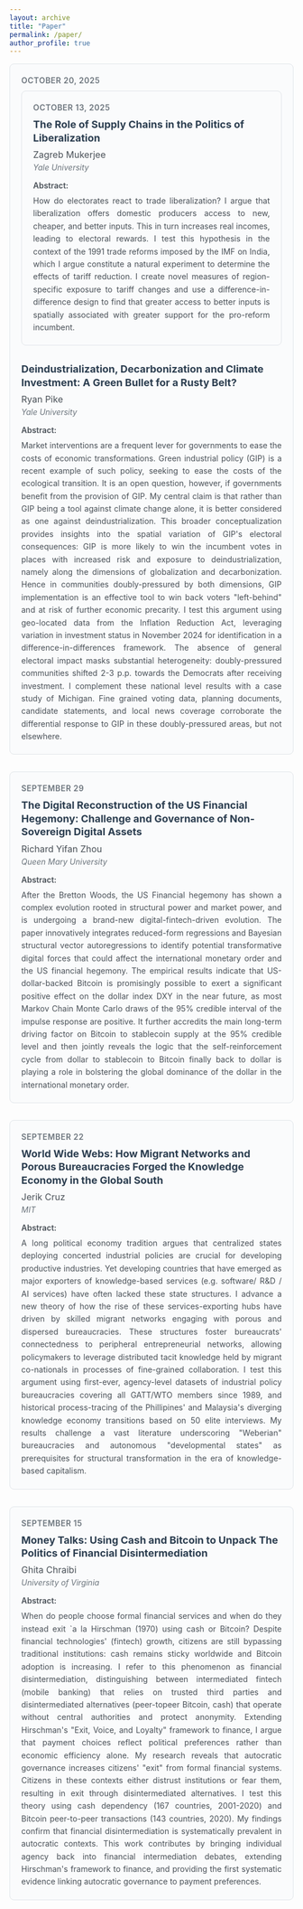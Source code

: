```yaml
---
layout: archive
title: "Paper"
permalink: /paper/
author_profile: true
---
```


<style>
.paper-entry {
  border: 1px solid #e1e5e9;
  border-radius: 8px;
  padding: 20px;
  margin-bottom: 30px;
  background-color: #fafbfc;
}
.paper-date {
  color: #6c757d;
  font-weight: 600;
  font-size: 14px;
  text-transform: uppercase;
  letter-spacing: 0.5px;
  margin-bottom: 10px;
}
.paper-title {
  font-size: 18px;
  font-weight: 700;
  color: #2c3e50;
  margin-bottom: 8px;
  line-height: 1.3;
}
.paper-author {
  font-size: 16px;
  color: #495057;
  margin-bottom: 4px;
}
.paper-university {
  font-size: 14px;
  color: #6c757d;
  font-style: italic;
  margin-bottom: 15px;
}
.paper-abstract {
  font-size: 14px;
  line-height: 1.6;
  color: #495057;
  text-align: justify;
}
.abstract-label {
  font-weight: 600;
  color: #495057;
  margin-bottom: 8px;
}
</style>
<div class="paper-entry">
  <div class="paper-date">October 20, 2025</div>

<div class="paper-entry">
  <div class="paper-date">October 13, 2025</div>
  <div class="paper-title">The Role of Supply Chains in the Politics of Liberalization</div>
  <div class="paper-author">Zagreb Mukerjee</div>
  <div class="paper-university">Yale University</div>
  <div class="abstract-label">Abstract:</div>
  <div class="paper-abstract">
    How do electorates react to trade liberalization? I argue that liberalization offers domestic producers access to new, cheaper, and better inputs. This in turn increases real incomes, leading to electoral rewards. I test this hypothesis in the context of the 1991 trade reforms imposed by the IMF on India, which I argue constitute a natural experiment to determine the effects of tariff reduction. I create novel measures of region-specific exposure to tariff changes and use a difference-in-difference design to find that greater access to better inputs is spatially associated with greater support for the pro-reform incumbent.
  </div>
</div>
  <div class="paper-title">Deindustrialization, Decarbonization and Climate Investment: A Green Bullet for a Rusty Belt?</div>
  <div class="paper-author">Ryan Pike</div>
  <div class="paper-university">Yale University</div>
  <div class="abstract-label">Abstract:</div>
  <div class="paper-abstract">
    Market interventions are a frequent lever for governments to ease the costs of economic transformations. Green industrial policy (GIP) is a recent example of such policy, seeking to ease the costs of the ecological transition. It is an open question, however, if governments benefit from the provision of GIP. My central claim is that rather than GIP being a tool against climate change alone, it is better considered as one against deindustrialization. This broader conceptualization provides insights into the spatial variation of GIP's electoral consequences: GIP is more likely to win the incumbent votes in places with increased risk and exposure to deindustrialization, namely along the dimensions of globalization and decarbonization. Hence in communities doubly-pressured by both dimensions, GIP implementation is an effective tool to win back voters "left-behind" and at risk of further economic precarity. I test this argument using geo-located data from the Inflation Reduction Act, leveraging variation in investment status in November 2024 for identification in a difference-in-differences framework. The absence of general electoral impact masks substantial heterogeneity: doubly-pressured communities shifted 2-3 p.p. towards the Democrats after receiving investment. I complement these national level results with a case study of Michigan. Fine grained voting data, planning documents, candidate statements, and local news coverage corroborate the differential response to GIP in these doubly-pressured areas, but not elsewhere.
  </div>
</div>

<style>
.paper-entry {
  border: 1px solid #e1e5e9;
  border-radius: 8px;
  padding: 20px;
  margin-bottom: 30px;
  background-color: #fafbfc;
}
.paper-date {
  color: #6c757d;
  font-weight: 600;
  font-size: 14px;
  text-transform: uppercase;
  letter-spacing: 0.5px;
  margin-bottom: 10px;
}
.paper-title {
  font-size: 18px;
  font-weight: 700;
  color: #2c3e50;
  margin-bottom: 8px;
  line-height: 1.3;
}
.paper-author {
  font-size: 16px;
  color: #495057;
  margin-bottom: 4px;
}
.paper-university {
  font-size: 14px;
  color: #6c757d;
  font-style: italic;
  margin-bottom: 15px;
}
.paper-abstract {
  font-size: 14px;
  line-height: 1.6;
  color: #495057;
  text-align: justify;
}
.abstract-label {
  font-weight: 600;
  color: #495057;
  margin-bottom: 8px;
}
</style>
<div class="paper-entry">
  <div class="paper-date">September 29</div>
  <div class="paper-title">The Digital Reconstruction of the US Financial Hegemony: Challenge and Governance of Non-Sovereign Digital Assets</div>
  <div class="paper-author">Richard Yifan Zhou</div>
  <div class="paper-university">Queen Mary University</div>
  <div class="abstract-label">Abstract:</div>
  <div class="paper-abstract">
    After the Bretton Woods, the US Financial hegemony has shown a complex evolution rooted in structural power and market power, and is undergoing a brand-new digital-fintech-driven evolution. The paper innovatively integrates reduced-form regressions and Bayesian structural vector autoregressions to identify potential transformative digital forces that could affect the international monetary order and the US financial hegemony. The empirical results indicate that US-dollar-backed Bitcoin is promisingly possible to exert a significant positive effect on the dollar index DXY in the near future, as most Markov Chain Monte Carlo draws of the 95% credible interval of the impulse response are positive. It further accredits the main long-term driving factor on Bitcoin to stablecoin supply at the 95% credible level and then jointly reveals the logic that the self-reinforcement cycle from dollar to stablecoin to Bitcoin finally back to dollar is playing a role in bolstering the global dominance of the dollar in the international monetary order.
  </div>
</div>

<style>
.paper-entry {
  border: 1px solid #e1e5e9;
  border-radius: 8px;
  padding: 20px;
  margin-bottom: 30px;
  background-color: #fafbfc;
}
.paper-date {
  color: #6c757d;
  font-weight: 600;
  font-size: 14px;
  text-transform: uppercase;
  letter-spacing: 0.5px;
  margin-bottom: 10px;
}
.paper-title {
  font-size: 18px;
  font-weight: 700;
  color: #2c3e50;
  margin-bottom: 8px;
  line-height: 1.3;
}
.paper-author {
  font-size: 16px;
  color: #495057;
  margin-bottom: 4px;
}
.paper-university {
  font-size: 14px;
  color: #6c757d;
  font-style: italic;
  margin-bottom: 15px;
}
.paper-abstract {
  font-size: 14px;
  line-height: 1.6;
  color: #495057;
  text-align: justify;
}
.abstract-label {
  font-weight: 600;
  color: #495057;
  margin-bottom: 8px;
}
</style>
<div class="paper-entry">
  <div class="paper-date">September 22</div>
  <div class="paper-title">World Wide Webs: How Migrant Networks and Porous Bureaucracies Forged the Knowledge Economy in the Global South</div>
  <div class="paper-author">Jerik Cruz</div>
  <div class="paper-university">MIT</div>
  <div class="abstract-label">Abstract:</div>
  <div class="paper-abstract">
    A long political economy tradition argues that centralized states deploying concerted industrial policies are crucial for developing productive industries. Yet developing countries that have emerged as major exporters of knowledge-based services (e.g. software/ R&D / AI services) have often lacked these state structures. I advance a new theory of how the rise of these services-exporting hubs have driven by skilled migrant networks engaging with porous and dispersed bureaucracies. These structures foster bureaucrats' connectedness to peripheral entrepreneurial networks, allowing policymakers to leverage distributed tacit knowledge held by migrant co-nationals in processes of fine-grained collaboration. I test this argument using first-ever, agency-level datasets of industrial policy bureaucracies covering all GATT/WTO members since 1989, and historical process-tracing of the Phillipines' and Malaysia's diverging knowledge economy transitions based on 50 elite interviews. My results challenge a vast literature underscoring "Weberian" bureaucracies and autonomous "developmental states" as prerequisites for structural transformation in the era of knowledge-based capitalism.
  </div>
</div>


<style>
.paper-entry {
  border: 1px solid #e1e5e9;
  border-radius: 8px;
  padding: 20px;
  margin-bottom: 30px;
  background-color: #fafbfc;
}

.paper-date {
  color: #6c757d;
  font-weight: 600;
  font-size: 14px;
  text-transform: uppercase;
  letter-spacing: 0.5px;
  margin-bottom: 10px;
}

.paper-title {
  font-size: 18px;
  font-weight: 700;
  color: #2c3e50;
  margin-bottom: 8px;
  line-height: 1.3;
}

.paper-author {
  font-size: 16px;
  color: #495057;
  margin-bottom: 4px;
}

.paper-university {
  font-size: 14px;
  color: #6c757d;
  font-style: italic;
  margin-bottom: 15px;
}

.paper-abstract {
  font-size: 14px;
  line-height: 1.6;
  color: #495057;
  text-align: justify;
}

.abstract-label {
  font-weight: 600;
  color: #495057;
  margin-bottom: 8px;
}
</style>

<div class="paper-entry">
  <div class="paper-date">September 15</div>
  <div class="paper-title">Money Talks: Using Cash and Bitcoin to Unpack The Politics of Financial Disintermediation</div>
  <div class="paper-author">Ghita Chraibi</div>
  <div class="paper-university">University of Virginia</div>
  <div class="abstract-label">Abstract:</div>
  <div class="paper-abstract">
    When do people choose formal financial services and when do they instead exit `a la Hirschman (1970) using cash or Bitcoin? Despite financial technologies' (fintech) growth, citizens are still bypassing traditional institutions: cash remains sticky worldwide and Bitcoin adoption is increasing. I refer to this phenomenon as financial disintermediation, distinguishing between intermediated fintech (mobile banking) that relies on trusted third parties and disintermediated alternatives (peer-topeer Bitcoin, cash) that operate without central authorities and protect anonymity. Extending Hirschman's "Exit, Voice, and Loyalty" framework to finance, I argue that payment choices reflect political preferences rather than economic efficiency alone. My research reveals that autocratic governance increases citizens' "exit" from formal financial systems. Citizens in these contexts either distrust institutions or fear them, resulting in exit through disintermediated alternatives. I test this theory using cash dependency (167 countries, 2001-2020) and Bitcoin peer-to-peer transactions (143 countries, 2020). My findings confirm that financial disintermediation is systematically prevalent in autocratic contexts. This work contributes by bringing individual agency back into financial intermediation debates, extending Hirschman's framework to finance, and providing the first systematic evidence linking autocratic governance to payment preferences.
  </div>
</div>
